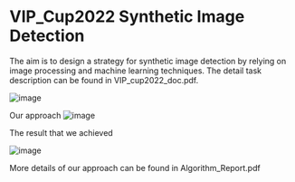 ﻿# VIP_Cup2022 Synthetic Image Detection

The aim is to design a strategy for synthetic image detection by relying on image processing and machine learning techniques.
The detail task description can be found in VIP_cup2022_doc.pdf.

![image](https://user-images.githubusercontent.com/76881093/212548419-58d51b6f-5d8f-4d29-bf66-336bbf397186.png)

Our approach
![image](https://user-images.githubusercontent.com/76881093/212548393-61881349-22b6-4a2c-8094-737db3139283.png)

The result that we achieved 

![image](https://user-images.githubusercontent.com/76881093/212548493-cd39ed02-8505-49d4-a94a-315ed6605091.png)

More details of our approach can be found in Algorithm_Report.pdf
